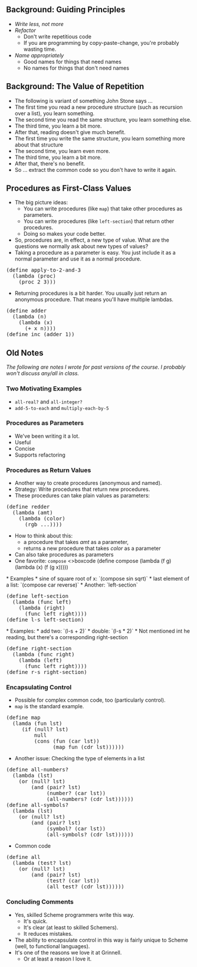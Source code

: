 Background: Guiding Principles
------------------------------

* *Write less, not more*
* *Refactor* 
    * Don't write repetitious code 
    * If you are programming by copy-paste-change, you're probably wasting
      time.
* *Name appropriately*
    * Good names for things that need names
    * No names for things that don't need names

Background: The Value of Repetition
-----------------------------------

* The following is variant of something John Stone says ...
* The first time you read a new procedure structure 
  (such as recursion over a list), you learn something.
* The second time you read the same structure, you learn something else.
* The third time, you learn a bit more.
* After that, reading doesn't give much benefit.
* The first time you write the same structure, you learn something more
  about that structure
* The second time, you learn even more.
* The third time, you learn a bit more.
* After that, there's no benefit.
* So ... extract the common code so you don't have to write it again.

Procedures as First-Class Values
--------------------------------

* The big picture ideas: 
    * You can write procedures (like `map`) that take other procedures as parameters.
    * You can write procedures (like `left-section`) that return other procedures.
    * Doing so makes your code better.
* So, procedures are, in effect, a new type of value.  What are the questions
  we normally ask about new types of values?
* Taking a procedure as a parameter is easy.  You just include it as a normal
  parameter and use it as a normal procedure.
<pre>
(define apply-to-2-and-3
  (lambda (proc)
    (proc 2 3)))
</pre>
* Returning procedures is a bit harder.  You usually just return an anonymous
  procedure.  That means you'll have multiple lambdas.
<pre>
(define adder
  (lambda (n)
    (lambda (x)
      (+ x n))))
(define inc (adder 1))
</pre>

Old Notes
---------

_The following are notes I wrote for past versions of the course.  I probably
won't discuss any/all in class._

### Two Motivating Examples

* `all-real?` and `all-integer?`
* `add-5-to-each` and `multiply-each-by-5`

### Procedures as Parameters

* We've been writing it a lot.
* Useful
* Concise
* Supports refactoring

### Procedures as Return Values

* Another way to create procedures (anonymous and named).
* Strategy: Write procedures that return new procedures.
* These procedures can take plain values as parameters:
<pre>
(define redder
  (lambda (amt)
    (lambda (color)
      (rgb ...))))
</pre>
* How to think about this:
    * a procedure that takes *amt* as a parameter,
    * returns a new procedure that takes *color* as a parameter
* Can also take procedures as parameters
* One favorite: `compose`
<>boxcode
(define compose
  (lambda (f g)
    (lambda (x)
      (f (g x)))))
</pre>
* Examples
    * sine of square root of x: `(compose sin sqrt)`
    * last element of a list: `(compose car reverse)`
* Another: `left-section`
<pre>
(define left-section
  (lambda (func left)
    (lambda (right)
      (func left right))))
(define l-s left-section)
</pre>
* Examples: 
    * add two: `(l-s + 2)`
    * double: `(l-s * 2)`
* Not mentioned int he reading, but there's a corresponding right-section
<pre>
(define right-section
  (lambda (func right)
    (lambda (left)
      (func left right))))
(define r-s right-section)
</pre>

### Encapsulating Control

* Possible for complex common code, too (particularly control).
* `map` is the standard example.  
<pre>
(define map
  (lamda (fun lst)
     (if (null? lst)
         null
         (cons (fun (car lst))
               (map fun (cdr lst))))))
</pre>
* Another issue: Checking the type of elements in a list
<pre>
(define all-numbers?
  (lambda (lst)
    (or (null? lst)
        (and (pair? lst)
             (number? (car lst))
             (all-numbers? (cdr lst))))))
(define all-symbols?
  (lambda (lst)
    (or (null? lst)
        (and (pair? lst)
             (symbol? (car lst))
             (all-symbols? (cdr lst))))))
</pre>
* Common code
<pre>
(define all
  (lambda (test? lst)
    (or (null? lst)
        (and (pair? lst)
             (test? (car lst))
             (all test? (cdr lst))))))
</pre>

### Concluding Comments

* Yes, skilled Scheme programmers write this way.
    * It's quick.
    * It's clear (at least to skilled Schemers).
    * It reduces mistakes.
* The ability to encapsulate control in this way is fairly unique to Scheme
  (well, to functional languages).
* It's one of the reasons we love it at Grinnell.
    * Or at least a reason I love it.

